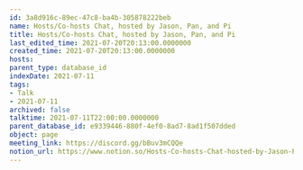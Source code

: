 ```yaml
---
id: 3a8d916c-89ec-47c8-ba4b-305878222beb
name: Hosts/Co-hosts Chat, hosted by Jason, Pan, and Pi
title: Hosts/Co-hosts Chat, hosted by Jason, Pan, and Pi
last_edited_time: 2021-07-20T20:13:00.0000000
created_time: 2021-07-20T20:13:00.0000000
hosts: 
parent_type: database_id
indexDate: 2021-07-11
tags:
- Talk
- 2021-07-11
archived: false
talktime: 2021-07-11T22:00:00.0000000
parent_database_id: e9339446-880f-4ef0-8ad7-8ad1f507dded
object: page
meeting_link: https://discord.gg/bBuv3mCQQe
notion_url: https://www.notion.so/Hosts-Co-hosts-Chat-hosted-by-Jason-Pan-and-Pi-3a8d916c89ec47c8ba4b305878222beb
---
```






